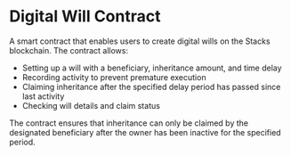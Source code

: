 # Digital Will Contract

A smart contract that enables users to create digital wills on the Stacks blockchain. The contract allows:

- Setting up a will with a beneficiary, inheritance amount, and time delay
- Recording activity to prevent premature execution
- Claiming inheritance after the specified delay period has passed since last activity
- Checking will details and claim status

The contract ensures that inheritance can only be claimed by the designated beneficiary after the owner has been inactive for the specified period.
